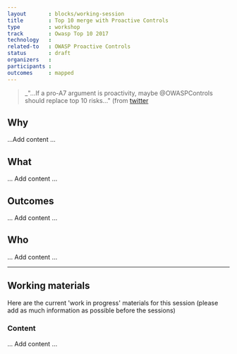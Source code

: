 ```yaml
---
layout       : blocks/working-session
title        : Top 10 merge with Proactive Controls
type         : workshop
track        : Owasp Top 10 2017
technology   :
related-to   : OWASP Proactive Controls
status       : draft
organizers   :
participants :
outcomes     : mapped
---
```


> _"...If a pro-A7 argument is proactivity, maybe @OWASPControls should replace top 10 risks..."
(from [twitter](https://twitter.com/JoshCGrossman/status/865576855570702337)

## Why

...Add content ...

## What

... Add content ...

## Outcomes

... Add content ...

## Who

... Add content ...

---

## Working materials

Here are the current 'work in progress' materials for this session (please add as much information as possible before the sessions)

### Content

... Add content ...
